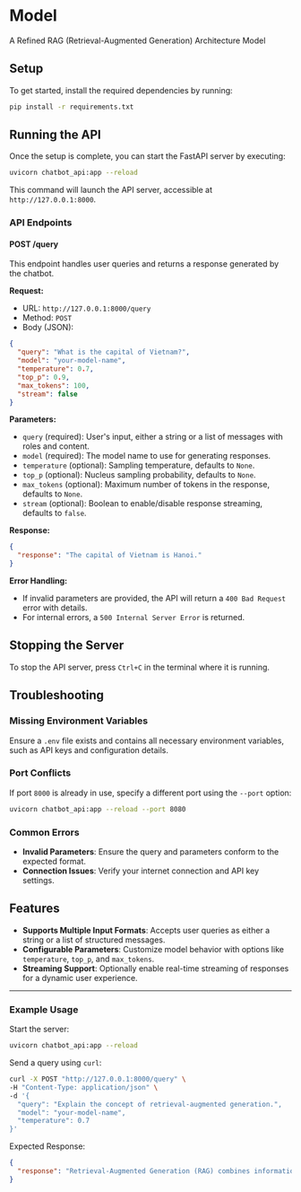 # Model
A Refined RAG (Retrieval-Augmented Generation) Architecture Model

## Setup

To get started, install the required dependencies by running:

```bash
pip install -r requirements.txt
```

## Running the API

Once the setup is complete, you can start the FastAPI server by executing:

```bash
uvicorn chatbot_api:app --reload
```

This command will launch the API server, accessible at `http://127.0.0.1:8000`.

### API Endpoints

#### **POST /query**
This endpoint handles user queries and returns a response generated by the chatbot.

**Request:**
- URL: `http://127.0.0.1:8000/query`
- Method: `POST`
- Body (JSON):

```json
{
  "query": "What is the capital of Vietnam?",
  "model": "your-model-name",
  "temperature": 0.7,
  "top_p": 0.9,
  "max_tokens": 100,
  "stream": false
}
```

**Parameters:**
- `query` (required): User's input, either a string or a list of messages with roles and content.
- `model` (required): The model name to use for generating responses.
- `temperature` (optional): Sampling temperature, defaults to `None`.
- `top_p` (optional): Nucleus sampling probability, defaults to `None`.
- `max_tokens` (optional): Maximum number of tokens in the response, defaults to `None`.
- `stream` (optional): Boolean to enable/disable response streaming, defaults to `false`.

**Response:**

```json
{
  "response": "The capital of Vietnam is Hanoi."
}
```

**Error Handling:**
- If invalid parameters are provided, the API will return a `400 Bad Request` error with details.
- For internal errors, a `500 Internal Server Error` is returned.

## Stopping the Server

To stop the API server, press `Ctrl+C` in the terminal where it is running.

## Troubleshooting

### Missing Environment Variables
Ensure a `.env` file exists and contains all necessary environment variables, such as API keys and configuration details.

### Port Conflicts
If port `8000` is already in use, specify a different port using the `--port` option:

```bash
uvicorn chatbot_api:app --reload --port 8080
```

### Common Errors
- **Invalid Parameters**: Ensure the query and parameters conform to the expected format.
- **Connection Issues**: Verify your internet connection and API key settings.

## Features
- **Supports Multiple Input Formats**: Accepts user queries as either a string or a list of structured messages.
- **Configurable Parameters**: Customize model behavior with options like `temperature`, `top_p`, and `max_tokens`.
- **Streaming Support**: Optionally enable real-time streaming of responses for a dynamic user experience.

---

### Example Usage

Start the server:

```bash
uvicorn chatbot_api:app --reload
```

Send a query using `curl`:

```bash
curl -X POST "http://127.0.0.1:8000/query" \
-H "Content-Type: application/json" \
-d '{
  "query": "Explain the concept of retrieval-augmented generation.",
  "model": "your-model-name",
  "temperature": 0.7
}'
```

Expected Response:

```json
{
  "response": "Retrieval-Augmented Generation (RAG) combines information retrieval techniques with generative models to provide accurate and contextually relevant answers."
}

